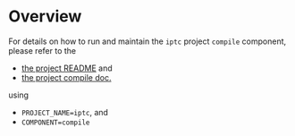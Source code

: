 # Overview

For details on how to run and maintain the `iptc` project `compile` component, please refer
to the
- [the project README](../README.md) and
- [the project compile doc.](../../../docs/03_compile.md)

using

- `PROJECT_NAME=iptc`, and
- `COMPONENT=compile`
